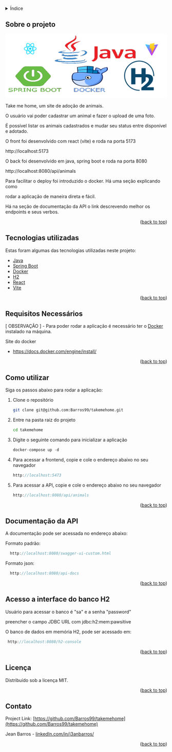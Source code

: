<div id="top"></div>
<br />

<!-- TABLE OF CONTENTS -->
<details>
  <summary>Índice</summary>
  <ol>
    <li><a href="#sobre-o-projeto">Sobre o projeto</a></li>
    <li><a href="#tecnologias-utilizadas">Tecnologias utilizadas</a></li>
    <li><a href="#requisitos-necessários">Requisitos necessários</a></li>
    <li><a href="#como-utilizar">Como utilizar</a></li>
    <li><a href="#documentação-da-api">Documentação da api</a></li>
    <li><a href="#acesso-a-interface-do-banco-h2">Acesso a interface do banco H2</a></li>
    <li><a href="#licença">Licença</a></li>
    <li><a href="#contato">Contato</a></li>
  </ol>
</details>

<!-- ABOUT THE PROJECT -->

## Sobre o projeto

[![Take Me Home][product-screenshot]](https://github.com/Barros99/takemehome)

Take me home, um site de adoção de animais.

O usuário vai poder cadastrar um animal e fazer o upload de uma foto.

É possível listar os animais cadastrados e mudar seu status entre
disponível e adotado.

O front foi desenvolvido com react (vite) e roda na porta 5173

http://localhost:5173

O back foi desenvolvido em java, spring boot e roda na porta 8080

http://localhost:8080/api/animals

Para facilitar o deploy foi introduzido o docker. Há uma seção explicando como

rodar a aplicação de maneira direta e fácil.

Há na seção de documentação da API o link descrevendo melhor os endpoints e seus verbos.

<p align="right">(<a href="#top">back to top</a>)</p>

## Tecnologias utilizadas

Estas foram algumas das tecnologias utilizadas neste projeto:

- [Java](https://www.java.com/pt-BR/)
- [Spring Boot](https://spring.io/projects/spring-boot)
- [Docker](https://www.docker.com/)
- [H2](https://dbdb.io/db/h2/)
- [React](https://react.dev/)
- [Vite](https://vitejs.dev/)

<p align="right">(<a href="#top">back to top</a>)</p>

## Requisitos Necessários

[ OBSERVAÇÃO ] - Para poder rodar a aplicação é necessário ter o [Docker](https://docs.docker.com/) instalado na máquina.

Site do docker

- https://docs.docker.com/engine/install/

<p align="right">(<a href="#top">back to top</a>)</p>

<!-- GETTING STARTED -->

## Como utilizar

Siga os passos abaixo para rodar a aplicação:

1. Clone o repositório
   ```sh
   git clone git@github.com:Barros99/takemehome.git
   ```
2. Entre na pasta raiz do projeto
   ```sh
   cd takemehome
   ```
3. Digite o seguinte comando para inicializar a aplicação
   ```js
   docker-compose up -d
   ```
4. Para acessar a frontend, copie e cole o endereço abaixo no seu navegador
   ```js
   http://localhost:5473
   ```
5. Para acessar a API, copie e cole o endereço abaixo no seu navegador
   ```js
   http://localhost:8080/api/animals
   ```

<p align="right">(<a href="#top">back to top</a>)</p>

<!-- DOCUMENTATION -->

## Documentação da API

A documentação pode ser acessada no endereço abaixo:

Formato padrão:

```js
  http://localhost:8080/swagger-ui-custom.html
```

Formato json:

```js
  http://localhost:8080/api-docs
```

<p align="right">(<a href="#top">back to top</a>)</p>

<!-- DATABASE -->

## Acesso a interface do banco H2

Usuário para acessar o banco é "sa" e a senha "password"

preencher o campo JDBC URL com jdbc:h2:mem:pawsitive

O banco de dados em memória H2, pode ser acessado em:

```js
 http://localhost:8080/h2-console
```

<p align="right">(<a href="#top">back to top</a>)</p>

<!-- LICENSE -->

## Licença

Distribuído sob a licença MIT.

<p align="right">(<a href="#top">back to top</a>)</p>

<!-- CONTACT -->

## Contato

Project Link: [https://github.com/Barros99/takemehome](https://github.com/Barros99/takemehome)

Jean Barros - [linkedIn.com/in/j3anbarros/](https://www.linkedin.com/in/j3anbarros/)

<p align="right">(<a href="#top">back to top</a>)</p>

[linkedin-shield]: https://img.shields.io/badge/-LinkedIn-black.svg?style=for-the-badge&logo=linkedin&colorB=555
[linkedin-url]: https://www.linkedin.com/in/j3anbarros/
[product-screenshot]: /back/src/main/resources/assets/aw.png
